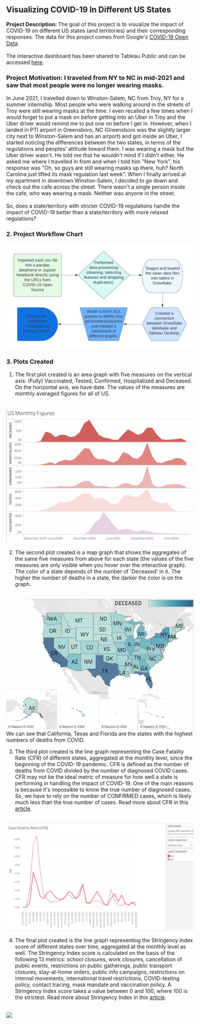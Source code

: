 ## Visualizing COVID-19 In Different US States

**Project Description:** The goal of this project is to visualize the impact of COVID-19 on different US states (and territories) and their corresponding responses. The data for this project comes from Google's <a href="https://health.google.com/covid-19/open-data/raw-data">COVID-19 Open Data</a>. 
<br><br>
The interactive dashboard has been shared to Tableau Public and can be accessed <a href="https://public.tableau.com/app/profile/nay.zaw.aung.win/viz/Covid-19InDifferentUSStates/COVIDDASHBOARD?publish=yes">here</a>.

### Project Motivation: I traveled from NY to NC in mid-2021 and saw that most people were no longer wearing masks.
In June 2021, I travelled down to Winston-Salem, NC from Troy, NY for a summer internship. Most people who were walking around in the streets of Troy were still wearing masks at the time. I even recalled a few times when I would forget to put a mask on before getting into an Uber in Troy and the Uber driver would remind me to put one on before I get in. However, when I landed in PTI airport in Greensboro, NC (Greensboro was the slightly larger city next to Winston-Salem and has an airport) and got inside an Uber, I started noticing the differences between the two states, in terms of the regulations and peoples' attitude toward them. I was wearing a mask but the Uber driver wasn't. He told me that he wouldn't mind if I didn't either. He asked me where I travelled in from and when I told him "New York", his response was "Oh, so guys are still wearing masks up there, huh? North Carolina just lifted its mask regulation last week". When I finally arrived at my apartment in downtown Winston-Salem, I decided to go down and check out the cafe across the street. There wasn't a single person inside the cafe, who was wearing a mask. Neither was anyone in the street.
<br><br>
So, does a state/territory with stricter COVID-19 regulations handle the impact of COVID-19 better than a state/territory with more relaxed regulations?

### 2. Project Workflow Chart
<img src="images/COVID_USstates_VizProj.png?raw=true"/>

### 3. Plots Created

1. The first plot created is an area graph with five measures on the vertical axis: (Fully) Vaccinated, Tested, Confirmed, Hospitalized and Deceased. On the horizontal axis, we have date. The values of the measures are monthly averaged figures for all of US. 
<br><br>
<img src="images/CovidProj_USOverallFigures.png?raw=true"/>

2. The second plot created is a map graph that shows the aggregates of the same five measures from above for each state (the values of the five measures are only visible when you hover over the interactive graph). The color of a state depends of the number of 'Deceased' in it. The higher the number of deaths in a state, the darker the color is on the graph.
<br><br>
<img src="images/CovidProj_StatesMapGraph.png?raw=true"/>
We can see that California, Texas and Florida are the states with the highest numbers of deaths from COVID.

3. The third plot created is the line graph representing the Case Fatality Rate (CFR) of different states, aggregated at the monthly level, since the beginning of the COVID-19 pandemic. CFR is defined as the number of deaths from COVID divided by the number of diagnosed COVID cases. CFR may not be the ideal metric of measure for how well a state is performing in handling the impact of COVID-19. One of the main reasons is because it's impossible to know the true number of diagnosed cases. So, we have to rely on the number of CONFIRMED cases, which is likely much less than the true number of cases. Read more about CFR in this <a href="https://ourworldindata.org/mortality-risk-covid">article</a>. 
<br><br>
<img src="images/CovidProj_StatesCFR.png?raw=true"/>

4. The final plot created is the line graph representing the Stringency Index score of different states over time, aggregated at the monthly level as well. The Stringency Index score is calculated on the basis of the following 13 metrics: school closures, work closures, cancellation of public events, restrictions on public gatherings, public transport closures, stay-at-home orders, public info campaigns, restrictions on internal movements, international travel restrictions, COVID-testing policy, contact tracing, mask mandate and vaccination policy. A Stringency Index score takes a value between 0 and 100, where 100 is the strictest. Read more about Stringency Index in this <a href="https://ourworldindata.org/covid-stringency-index#:~:text=The%20stringency%20index%20is%20a,100%20(100%20%3D%20strictest).&text=Response%20Tracker).,529%E2%80%93538%20(2021).">article</a>.
<br><br>
<img src="images/CovidProj_StatesStringIndex.png?raw=true"/>
